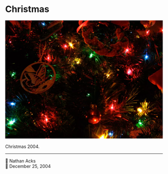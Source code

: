 # Christmas

![A close up of a Christmas tree decorated with home-made ornaments](assets/2004-12-25-christmas.webp)

Christmas 2004.

- - - -

<span aria-hidden="true">👤</span> Nathan Acks  
<span aria-hidden="true">📅</span> December 25, 2004
